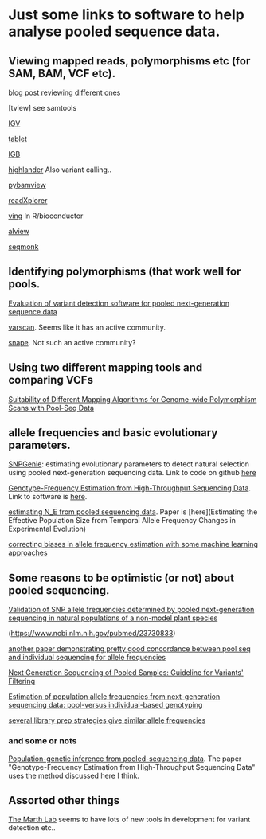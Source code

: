 # Just some links to software to help analyse pooled sequence data.


## Viewing mapped reads, polymorphisms etc (for SAM, BAM, VCF etc).
[blog post reviewing different ones](http://jermdemo.blogspot.ca/2010/08/ngs-viewers-reviewed.html)

[tview] see samtools

[IGV](http://software.broadinstitute.org/software/igv/)

[tablet](https://ics.hutton.ac.uk/tablet/)

[IGB](http://bioviz.org/igb/)

[highlander](http://sites.uclouvain.be/highlander/) Also variant calling..

[pybamview](http://melissagymrek.com/pybamview/)

[readXplorer](https://www.uni-giessen.de/fbz/fb08/Inst/bioinformatik/software/ReadXplorer/access)

[ving](http://vm-gb.curie.fr/ving/) In R/bioconductor

[alview](https://github.com/NCIP/alview)

[seqmonk](http://www.bioinformatics.babraham.ac.uk/projects/seqmonk/)


## Identifying polymorphisms (that work well for pools.
[Evaluation of variant detection software for pooled next-generation sequence data](https://www.ncbi.nlm.nih.gov/pmc/articles/PMC4518579/)

[varscan](https://github.com/dkoboldt/varscan). Seems like it has an active community.

[snape](https://www.ncbi.nlm.nih.gov/pubmed/22992255). Not such an active community?


## Using two different mapping tools and comparing VCFs
[Suitability of Different Mapping Algorithms for Genome-wide Polymorphism Scans with Pool-Seq Data](https://www.ncbi.nlm.nih.gov/pubmed/27613752)

## allele frequencies and basic evolutionary parameters.
[SNPGenie](https://www.ncbi.nlm.nih.gov/pubmed/26227143): estimating evolutionary parameters to detect natural selection using pooled next-generation sequencing data. Link to code on github [here](https://github.com/hugheslab/snpgenie)

[Genotype-Frequency Estimation from High-Throughput Sequencing Data](http://www.genetics.org/content/201/2/473.short). Link to software is [here](https://github.com/Takahiro-Maruki/Package-GFE). 

[estimating N_E from pooled sequencing data](https://github.com/ThomasTaus/Nest). Paper is [here](Estimating the Effective Population Size from Temporal Allele Frequency Changes in Experimental Evolution)

[correcting biases in allele frequency estimation with some machine learning approaches](https://www.ncbi.nlm.nih.gov/pubmed/26156142)

## Some reasons to be optimistic (or not) about pooled sequencing.
[Validation of SNP allele frequencies determined by pooled next-generation sequencing in natural populations of a non-model plant species](https://www.ncbi.nlm.nih.gov/pubmed/24244686)

(https://www.ncbi.nlm.nih.gov/pubmed/23730833)

[another paper demonstrating pretty good concordance between pool seq and individual sequencing for allele frequencies](https://www.ncbi.nlm.nih.gov/pubmed/26461136)

[Next Generation Sequencing of Pooled Samples: Guideline for Variants' Filtering](https://www.ncbi.nlm.nih.gov/pubmed/27670852)

[Estimation of population allele frequencies from next-generation sequencing data: pool-versus individual-based genotyping](https://www.ncbi.nlm.nih.gov/pubmed/23730833)

[several library prep strategies give similar allele frequencies](https://www.ncbi.nlm.nih.gov/pubmed/26014582)


### and some or nots

[Population-genetic inference from pooled-sequencing data](https://www.ncbi.nlm.nih.gov/pubmed/24787620). The paper "Genotype-Frequency Estimation from High-Throughput Sequencing Data" uses the method discussed here I think.



## Assorted other things

[The Marth Lab](http://marthlab.org/software.html) seems to have lots of new tools in development for variant detection etc..
